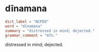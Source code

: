# dīnamana

``` toml
dict_label = "NCPED"
word = "dīnamana"
summary = "distressed in mind; dejected."
grammar_comment = "mfn."
```

distressed in mind; dejected.

